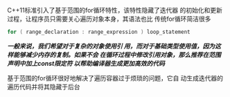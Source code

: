 
C++11标准引入了基于范围的for循环特性，该特性隐藏了迭代器 的初始化和更新过程，让程序员只需要关心遍历对象本身，其语法也比 传统for循环简洁很多

```cpp
for ( range_declaration : range_expression ) loop_statement
```

***一般来说，我们希望对于复杂的对象使用引 用，而对于基础类型使用值，因为这样能够减少内存的复制。如果不会 在循环过程中修改引用对象，那么推荐在范围声明中加上const限定符 以帮助编译器生成更加高效的代码***


基于范围的for循环很好地解决了遍历容器过于烦琐的问题，它自 动生成迭代器的遍历代码并将其隐藏于后台
